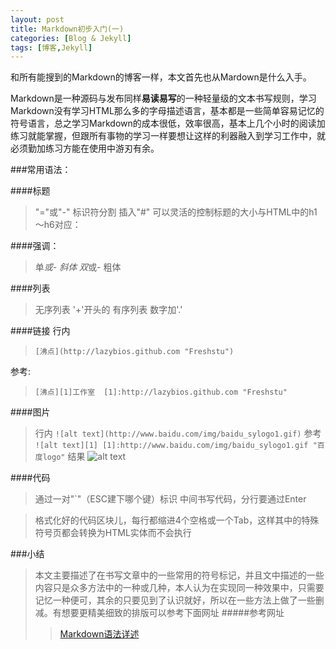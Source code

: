 ```yaml
---
layout: post
title: Markdown初步入门(一)
categories: [Blog & Jekyll]
tags: [博客,Jekyll]
---
```


和所有能搜到的Markdown的博客一样，本文首先也从Mardown是什么入手。

Markdown是一种源码与发布同样**易读易写**的一种轻量级的文本书写规则，学习Markdown没有学习HTML那么多的字母描述语言，基本都是一些简单容易记忆的符号语言，总之学习Markdown的成本很低，效率很高，基本上几个小时的阅读加练习就能掌握，但跟所有事物的学习一样要想让这样的利器融入到学习工作中，就必须勤加练习方能在使用中游刃有余。

###常用语法：

####标题

>"="或"-" 标识符分割
>插入"#"
>可以灵活的控制标题的大小与HTML中的h1～h6对应：

####强调：
 >单*或- 斜体
 >双*或- 粗体

####列表

>无序列表 '+'开头的
>有序列表 数字加'.'

####链接
行内 
>`[沸点](http://lazybios.github.com "Freshstu")`

参考:
>`[沸点][1]工作室 
>[1]:http://lazybios.github.com "Freshstu"`

####图片
>行内
`![alt text](http://www.baidu.com/img/baidu_sylogo1.gif)`
>参考
`![alt text][1]
[1]:http://www.baidu.com/img/baidu_sylogo1.gif "百度logo"`
>结果
![alt text](http://www.baidu.com/img/baidu_sylogo1.gif "百度logo")

####代码
>通过一对"`"（ESC建下哪个键）标识 中间书写代码，分行要通过Enter

>格式化好的代码区块儿，每行都缩进4个空格或一个Tab，这样其中的特殊符号页都会转换为HTML实体而不会执行

###小结
>本文主要描述了在书写文章中的一些常用的符号标记，并且文中描述的一些内容只是众多方法中的一种或几种，本人认为在实现同一种效果中，只需要记忆一种便可，其余的只要见到了认识就好，所以在一些方法上做了一些删减。有想要更精美细致的排版可以参考下面网址
>#####参考网址
>>[Markdown语法详述](http://wowubuntu.com/markdown/index.html)
